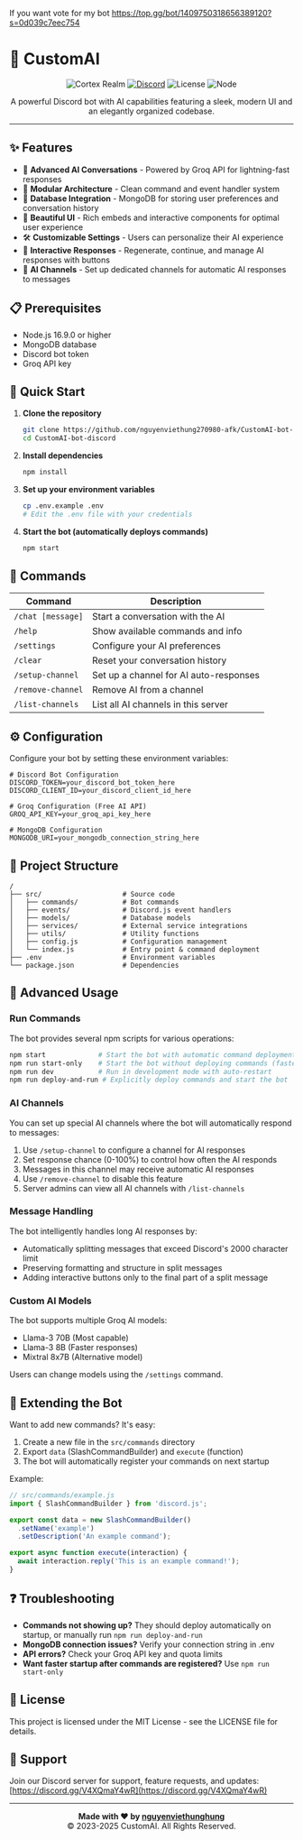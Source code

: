 If you want vote for my bot https://top.gg/bot/1409750318656389120?s=0d039c7eec754
# 🤖 CustomAI

<div align="center">

![Cortex Realm](https://img.shields.io/badge/Cortex%20Realm-AI%20Bot-blue?style=for-the-badge)
[![Discord](https://img.shields.io/discord/936698651257548904?color=5865F2&label=Discord&logo=discord&logoColor=white&style=for-the-badge)](https://discord.gg/EWr3GgP6fe)
![License](https://img.shields.io/badge/license-MIT-green?style=for-the-badge)
![Node](https://img.shields.io/badge/Node.js-16+-green?style=for-the-badge&logo=node.js)

A powerful Discord bot with AI capabilities featuring a sleek, modern UI and an elegantly organized codebase.

</div>

---

## ✨ Features

- 🧠 **Advanced AI Conversations** - Powered by Groq API for lightning-fast responses
- 🔌 **Modular Architecture** - Clean command and event handler system
- 💾 **Database Integration** - MongoDB for storing user preferences and conversation history
- 🎨 **Beautiful UI** - Rich embeds and interactive components for optimal user experience
- 🛠️ **Customizable Settings** - Users can personalize their AI experience
- 🔄 **Interactive Responses** - Regenerate, continue, and manage AI responses with buttons
- 🤖 **AI Channels** - Set up dedicated channels for automatic AI responses to messages

## 📋 Prerequisites

- Node.js 16.9.0 or higher
- MongoDB database
- Discord bot token
- Groq API key

## 🚀 Quick Start

1. **Clone the repository**
   ```bash
   git clone https://github.com/nguyenviethung270980-afk/CustomAI-bot-discord.git
   cd CustomAI-bot-discord
   ```

2. **Install dependencies**
   ```bash
   npm install
   ```

3. **Set up your environment variables**
   ```bash
   cp .env.example .env
   # Edit the .env file with your credentials
   ```

4. **Start the bot (automatically deploys commands)**
   ```bash
   npm start
   ```

## 💬 Commands

| Command | Description |
| ------- | ----------- |
| `/chat [message]` | Start a conversation with the AI |
| `/help` | Show available commands and info |
| `/settings` | Configure your AI preferences |
| `/clear` | Reset your conversation history |
| `/setup-channel` | Set up a channel for AI auto-responses |
| `/remove-channel` | Remove AI from a channel |
| `/list-channels` | List all AI channels in this server |

## ⚙️ Configuration

Configure your bot by setting these environment variables:

```env
# Discord Bot Configuration
DISCORD_TOKEN=your_discord_bot_token_here
DISCORD_CLIENT_ID=your_discord_client_id_here

# Groq Configuration (Free AI API)
GROQ_API_KEY=your_groq_api_key_here

# MongoDB Configuration
MONGODB_URI=your_mongodb_connection_string_here
```

## 📁 Project Structure

```
/
├── src/                    # Source code
│   ├── commands/           # Bot commands
│   ├── events/             # Discord.js event handlers
│   ├── models/             # Database models
│   ├── services/           # External service integrations
│   ├── utils/              # Utility functions
│   ├── config.js           # Configuration management
│   └── index.js            # Entry point & command deployment
├── .env                    # Environment variables
└── package.json            # Dependencies
```

## 🧩 Advanced Usage

### Run Commands

The bot provides several npm scripts for various operations:

```bash
npm start             # Start the bot with automatic command deployment
npm run start-only    # Start the bot without deploying commands (faster startup)
npm run dev           # Run in development mode with auto-restart
npm run deploy-and-run # Explicitly deploy commands and start the bot
```

### AI Channels

You can set up special AI channels where the bot will automatically respond to messages:

1. Use `/setup-channel` to configure a channel for AI responses
2. Set response chance (0-100%) to control how often the AI responds
3. Messages in this channel may receive automatic AI responses
4. Use `/remove-channel` to disable this feature
5. Server admins can view all AI channels with `/list-channels`

### Message Handling

The bot intelligently handles long AI responses by:
- Automatically splitting messages that exceed Discord's 2000 character limit
- Preserving formatting and structure in split messages
- Adding interactive buttons only to the final part of a split message

### Custom AI Models

The bot supports multiple Groq AI models:
- Llama-3 70B (Most capable)
- Llama-3 8B (Faster responses)
- Mixtral 8x7B (Alternative model)

Users can change models using the `/settings` command.

## 📝 Extending the Bot

Want to add new commands? It's easy:

1. Create a new file in the `src/commands` directory
2. Export `data` (SlashCommandBuilder) and `execute` (function)
3. The bot will automatically register your commands on next startup

Example:
```javascript
// src/commands/example.js
import { SlashCommandBuilder } from 'discord.js';

export const data = new SlashCommandBuilder()
  .setName('example')
  .setDescription('An example command');

export async function execute(interaction) {
  await interaction.reply('This is an example command!');
}
```

## ❓ Troubleshooting

- **Commands not showing up?** They should deploy automatically on startup, or manually run `npm run deploy-and-run`
- **MongoDB connection issues?** Verify your connection string in .env
- **API errors?** Check your Groq API key and quota limits
- **Want faster startup after commands are registered?** Use `npm run start-only`

## 📜 License

This project is licensed under the MIT License - see the LICENSE file for details.

## 🌟 Support

Join our Discord server for support, feature requests, and updates:
[https://discord.gg/V4XQmaY4wR](https://discord.gg/V4XQmaY4wR)

---

<div align="center">

**Made with ❤️ by [nguyenviethunghung](https://github.com/nguyenviethung270980@gmail.com)**  
© 2023-2025 CustomAI. All Rights Reserved.

</div> 
